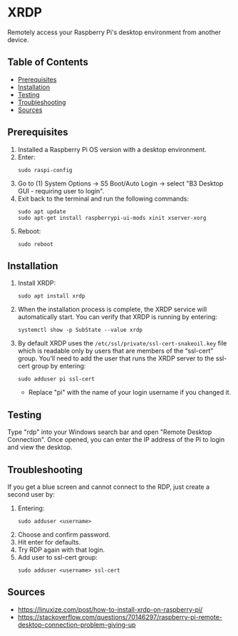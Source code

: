 # XRDP

Remotely access your Raspberry Pi's desktop environment from another device.

## Table of Contents

- [Prerequisites](#prerequisites)
- [Installation](#installation)
- [Testing](#testing)
- [Troubleshooting](#troubleshooting)
- [Sources](#sources)

## Prerequisites

1. Installed a Raspberry Pi OS version with a desktop environment.
1. Enter:
   ```
   sudo raspi-config
   ```
1. Go to (1) System Options -> S5 Boot/Auto Login -> select "B3 Desktop GUI - requiring user to login".
1. Exit back to the terminal and run the following commands:
   ```
   sudo apt update
   sudo apt-get install raspberrypi-ui-mods xinit xserver-xorg
   ```
1. Reboot:
   ```
   sudo reboot
   ```

## Installation

1. Install XRDP:
   ```
   sudo apt install xrdp
   ```
2. When the installation process is complete, the XRDP service will automatically start. You can verify that XRDP is running by entering:
   ```
   systemctl show -p SubState --value xrdp
   ```
3. By default XRDP uses the `/etc/ssl/private/ssl-cert-snakeoil.key` file which is readable only by users that are members of the “ssl-cert” group. You’ll need to add the user that runs the XRDP server to the ssl-cert group by entering:
   ```
   sudo adduser pi ssl-cert
   ```
   - Replace "pi" with the name of your login username if you changed it.

## Testing

Type "rdp" into your Windows search bar and open "Remote Desktop Connection". Once opened, you can enter the IP address of the Pi to login and view the desktop.

## Troubleshooting

If you get a blue screen and cannot connect to the RDP, just create a second user by:

1. Entering:
   ```
   sudo adduser <username>
   ```
2. Choose and confirm password.
3. Hit enter for defaults.
4. Try RDP again with that login.
5. Add user to ssl-cert group:
   ```
   sudo adduser <username> ssl-cert
   ```

## Sources

- https://linuxize.com/post/how-to-install-xrdp-on-raspberry-pi/
- https://stackoverflow.com/questions/70146297/raspberry-pi-remote-desktop-connection-problem-giving-up

